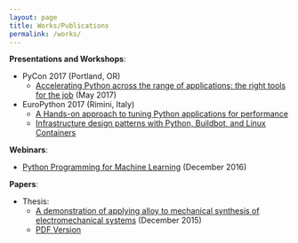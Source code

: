 ```yaml
---
layout: page
title: Works/Publications
permalink: /works/
---
```


__Presentations and Workshops__:
- PyCon 2017 (Portland, OR)
  - [Accelerating Python across the range of applications: the right tools for the job](https://us.pycon.org/2017/schedule/presentation/789/) (May 2017)
- EuroPython 2017 (Rimini, Italy)
  - [A Hands-on approach to tuning Python applications for performance](https://ep2017.europython.eu/conference/talks/a-hands-on-approach-to-tuning-python-applications-for-performance)
  - [Infrastructure design patterns with Python, Buildbot, and Linux Containers](https://ep2017.europython.eu/conference/talks/infrastructure-design-patterns-with-python-buildbot-and-linux-containers)

__Webinars__:
- [Python Programming for Machine Learning](https://software.intel.com/en-us/videos/python-programming-for-machine-learning) (December 2016)

__Papers__:
- Thesis:
  - [A demonstration of applying alloy to mechanical synthesis of electromechanical systems](http://catalog.lib.utexas.edu/search%7ES29?/X(mechanical+synthesis)&searchscope=29&SORT=D/X(mechanical+synthesis)&searchscope=29&SORT=D&SUBKEY=(mechanical+synthesis)/1%2C498%2C498%2CB/frameset&FF=X(mechanical+synthesis)&searchscope=29&SORT=D&1%2C1%2C) (December 2015)
  - [PDF Version](https://repositories.lib.utexas.edu/bitstream/handle/2152/34587/LIU-MASTERSREPORT-2015.pdf)
